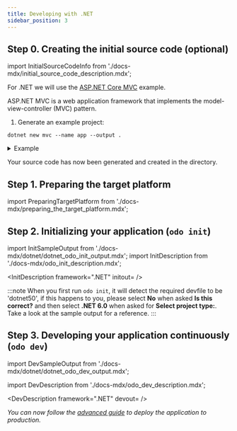 ```yaml
---
title: Developing with .NET
sidebar_position: 3
---
```


## Step 0. Creating the initial source code (optional)

import InitialSourceCodeInfo from './docs-mdx/initial_source_code_description.mdx';

<InitialSourceCodeInfo/>

For .NET we will use the [ASP.NET Core MVC](https://docs.microsoft.com/en-us/aspnet/core/tutorials/first-mvc-app/start-mvc?view=aspnetcore-6.0&tabs=visual-studio-code) example. 

ASP.NET MVC is a web application framework that implements the model-view-controller (MVC) pattern.

1. Generate an example project:

```console
dotnet new mvc --name app --output .
```
<details>
<summary>Example</summary>

```shell
$ dotnet new mvc --name app --output .
Welcome to .NET 6.0!
---------------------
SDK Version: 6.0.104

...

The template "ASP.NET Core Web App (Model-View-Controller)" was created successfully.
This template contains technologies from parties other than Microsoft, see https://aka.ms/aspnetcore/6.0-third-party-notices for details.

Processing post-creation actions...
Running 'dotnet restore' on /home/user/quickstart-demo/app.csproj...
  Determining projects to restore...
  Restored /home/user/quickstart-demo/app.csproj (in 96 ms).
Restore succeeded.

```
</details>

Your source code has now been generated and created in the directory.


## Step 1. Preparing the target platform

import PreparingTargetPlatform from './docs-mdx/preparing_the_target_platform.mdx';

<PreparingTargetPlatform/>

## Step 2. Initializing your application (`odo init`)

import InitSampleOutput from './docs-mdx/dotnet/dotnet_odo_init_output.mdx';
import InitDescription from './docs-mdx/odo_init_description.mdx';

<InitDescription framework=".NET" initout=<InitSampleOutput/> />

:::note
When you first run `odo init`, it will detect the required devfile to be 'dotnet50', if this happens to you, please select <b>No</b> when asked <b>Is this correct?</b> and then select <b>.NET 6.0</b> when asked for <b>Select project type:</b>. Take a look at the sample output for a reference.
:::

## Step 3. Developing your application continuously (`odo dev`)

import DevSampleOutput from './docs-mdx/dotnet/dotnet_odo_dev_output.mdx';

import DevDescription from './docs-mdx/odo_dev_description.mdx';

<DevDescription framework=".NET" devout=<DevSampleOutput/> />


_You can now follow the [advanced guide](../advanced/deploy/dotnet.md) to deploy the application to production._

